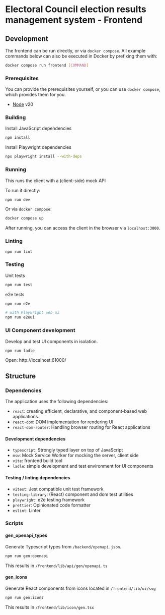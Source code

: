 # Electoral Council election results management system - Frontend

## Development

The frontend can be run directly, or via `docker compose`. All example commands below can also be executed in Docker by prefixing them with:

```sh
docker compose run frontend [COMMAND]
```

### Prerequisites

You can provide the prerequisites yourself, or you can use `docker compose`, which provides them for you.

- [Node](https://nodejs.org) v20

### Building

Install JavaScript dependencies

```sh
npm install
```

Install Playwright dependencies

```sh
npx playwright install --with-deps
```

### Running

This runs the client with a (client-side) mock API

To run it directly:
```sh
npm run dev
```

Or via `docker compose`:
```sh
docker compose up
```

After running, you can access the client in the browser via `localhost:3000`.

### Linting

```sh
npm run lint
```

### Testing

Unit tests

```sh
npm run test
```

e2e tests

```sh
npm run e2e

# with Playwright web ui
npm run e2eui
```

### UI Component development

Develop and test UI components in isolation.

```sh
npm run ladle
```

Open: http://localhost:61000/

## Structure

### Dependencies

The application uses the following dependencies:

- `react`: creating efficient, declarative, and component-based web applications.
- `react-dom`: DOM implementation for rendering UI
- `react-dom-router`: Handling browser routing for React applications

#### Development dependencies

- `typescript`: Strongly typed layer on top of JavaScript
- `msw`: Mock Service Worker for mocking the server, client side
- `vite`: frontend build tool
- `ladle`: simple development and test environment for UI components

#### Testing / linting dependencies

- `vitest`: Jest compatible unit test framework
- `testing-library`: (React) component and dom test utilities
- `playwright`: e2e testing framework
- `prettier`: Opinionated code formatter
- `eslint`: Linter

### Scripts

#### gen_openapi_types

Generate Typescript types from `/backend/openapi.json`.

```sh
npm run gen:openapi
```

This results in `/frontend/lib/api/gen/openapi.ts`

#### gen_icons

Generate React components from icons located in `/frontend/lib/ui/svg`

```sh
npm run gen:icons
```

This results in `/frontend/lib/icon/gen.tsx`
